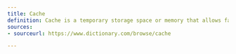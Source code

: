 ```yaml
---
title: Cache
definition: Cache is a temporary storage space or memory that allows fast access to data, such as: Web browser cache; CPU cache.
sources:
- sourceurl: https://www.dictionary.com/browse/cache

---
```

